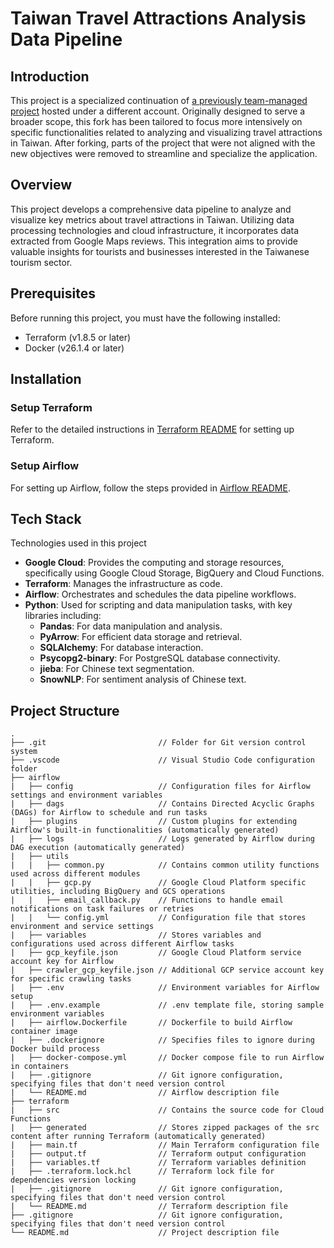 # Taiwan Travel Attractions Analysis Data Pipeline

## Introduction
This project is a specialized continuation of [a previously team-managed project](https://github.com/yeha98552/tibame-project) hosted under a different account. Originally designed to serve a broader scope, this fork has been tailored to focus more intensively on specific functionalities related to analyzing and visualizing travel attractions in Taiwan. After forking, parts of the project that were not aligned with the new objectives were removed to streamline and specialize the application.

## Overview
This project develops a comprehensive data pipeline to analyze and visualize key metrics about travel attractions in Taiwan. Utilizing data processing technologies and cloud infrastructure, it incorporates data extracted from Google Maps reviews. This integration aims to provide valuable insights for tourists and businesses interested in the Taiwanese tourism sector.

## Prerequisites
Before running this project, you must have the following installed:

- Terraform (v1.8.5 or later)
- Docker (v26.1.4 or later)

## Installation
### Setup Terraform
Refer to the detailed instructions in [Terraform README](./terraform/README.md) for setting up Terraform.

### Setup Airflow
For setting up Airflow, follow the steps provided in [Airflow README](./airflow/README.md).

## Tech Stack
Technologies used in this project

- **Google Cloud**: Provides the computing and storage resources, specifically using Google Cloud Storage, BigQuery and Cloud Functions.
- **Terraform**: Manages the infrastructure as code.
- **Airflow**: Orchestrates and schedules the data pipeline workflows.
- **Python**: Used for scripting and data manipulation tasks, with key libraries including:
  - **Pandas**: For data manipulation and analysis.
  - **PyArrow**: For efficient data storage and retrieval.
  - **SQLAlchemy**: For database interaction.
  - **Psycopg2-binary**: For PostgreSQL database connectivity.
  - **jieba**: For Chinese text segmentation.
  - **SnowNLP**: For sentiment analysis of Chinese text.

## Project Structure

```
.
├── .git                         // Folder for Git version control system
├── .vscode                      // Visual Studio Code configuration folder
├── airflow
|   ├── config                   // Configuration files for Airflow settings and environment variables
|   ├── dags                     // Contains Directed Acyclic Graphs (DAGs) for Airflow to schedule and run tasks
|   ├── plugins                  // Custom plugins for extending Airflow's built-in functionalities (automatically generated)
|   ├── logs                     // Logs generated by Airflow during DAG execution (automatically generated)
|   ├── utils
|   |   ├── common.py            // Contains common utility functions used across different modules
|   |   ├── gcp.py               // Google Cloud Platform specific utilities, including BigQuery and GCS operations
|   |   ├── email_callback.py    // Functions to handle email notifications on task failures or retries
|   |   └── config.yml           // Configuration file that stores environment and service settings
|   ├── variables                // Stores variables and configurations used across different Airflow tasks
|   ├── gcp_keyfile.json         // Google Cloud Platform service account key for Airflow
|   ├── crawler_gcp_keyfile.json // Additional GCP service account key for specific crawling tasks
|   ├── .env                     // Environment variables for Airflow setup
|   ├── .env.example             // .env template file, storing sample environment variables
|   ├── airflow.Dockerfile       // Dockerfile to build Airflow container image
|   ├── .dockerignore            // Specifies files to ignore during Docker build process
|   ├── docker-compose.yml       // Docker compose file to run Airflow in containers
|   ├── .gitignore               // Git ignore configuration, specifying files that don't need version control
|   └── README.md                // Airflow description file
├── terraform
|   ├── src                      // Contains the source code for Cloud Functions
|   ├── generated                // Stores zipped packages of the src content after running Terraform (automatically generated)
|   ├── main.tf                  // Main Terraform configuration file
|   ├── output.tf                // Terraform output configuration
|   ├── variables.tf             // Terraform variables definition
|   ├── .terraform.lock.hcl      // Terraform lock file for dependencies version locking
|   ├── .gitignore               // Git ignore configuration, specifying files that don't need version control
|   └── README.md                // Terraform description file
├── .gitignore                   // Git ignore configuration, specifying files that don't need version control
└── README.md                    // Project description file
```
